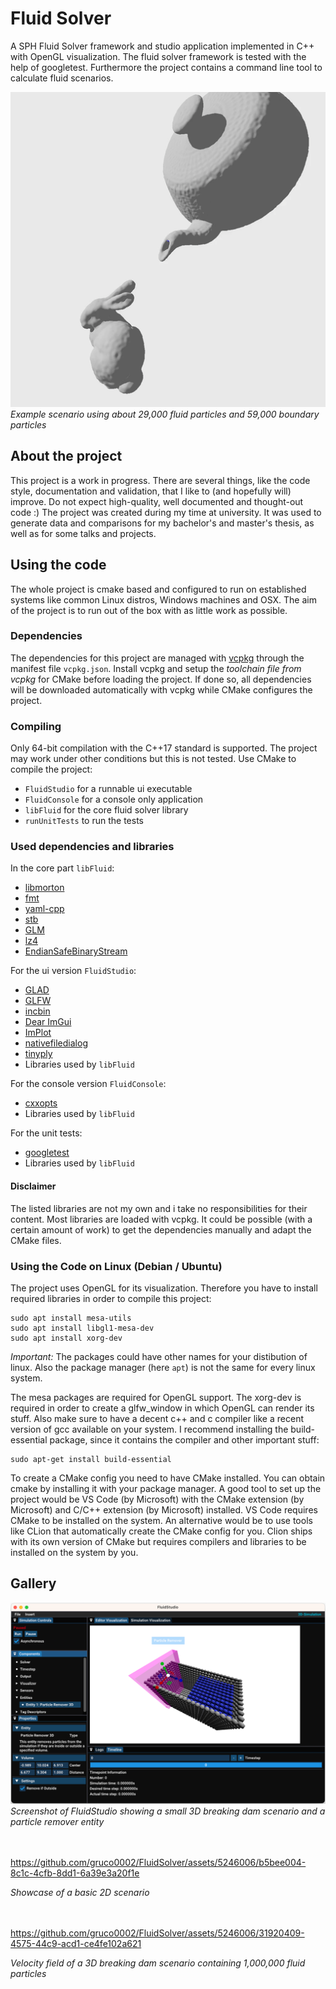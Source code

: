 # Fluid Solver
A SPH Fluid Solver framework and studio application implemented in C++ with OpenGL visualization.
The fluid solver framework is tested with the help of googletest.
Furthermore the project contains a command line tool to calculate fluid scenarios.

![Example Simulation](resources/bunny_teapot.gif)
<br/>*Example scenario using about 29,000 fluid particles and 59,000 boundary particles*

## About the project
This project is a work in progress. There are several things, like the code style, documentation and validation,
that I like to (and hopefully will) improve. Do not expect high-quality, well documented and thought-out code :)
The project was created during my time at university. It was used to generate data and comparisons
for my bachelor's and master's thesis, as well as for some talks and projects.

## Using the code
The whole project is cmake based and configured to run on established systems like common Linux distros, Windows machines
and OSX. The aim of the project is to run out of the box with as little work as possible.

### Dependencies
The dependencies for this project are managed with [vcpkg](https://github.com/microsoft/vcpkg) through the manifest file
`vcpkg.json`. Install vcpkg and setup the *toolchain file from vcpkg* for CMake before loading the project. If done so,
all dependencies will be downloaded automatically with vcpkg while CMake configures the project.

### Compiling
Only 64-bit compilation with the C++17 standard is supported. The project may work under other conditions but this is not tested.
Use CMake to compile the project:
- `FluidStudio` for a runnable ui executable
- `FluidConsole` for a console only application
- `libFluid` for the core fluid solver library
- `runUnitTests` to run the tests

### Used dependencies and libraries

In the core part `libFluid`:
- [libmorton](https://github.com/Forceflow/libmorton)
- [fmt](https://github.com/fmtlib/fmt)
- [yaml-cpp](https://github.com/jbeder/yaml-cpp)
- [stb](https://github.com/nothings/stb)
- [GLM](https://glm.g-truc.net/)
- [lz4](https://github.com/lz4/lz4)
- [EndianSafeBinaryStream](https://github.com/gruco0002/EndianSafeBinaryStream)

For the ui version `FluidStudio`:
- [GLAD](https://github.com/Dav1dde/glad)
- [GLFW](https://www.glfw.org/)
- [incbin](https://github.com/graphitemaster/incbin)
- [Dear ImGui](https://github.com/ocornut/imgui)
- [ImPlot](https://github.com/epezent/implot)
- [nativefiledialog](https://github.com/mlabbe/nativefiledialog)
- [tinyply](https://github.com/ddiakopoulos/tinyply)
- Libraries used by `libFluid`

For the console version `FluidConsole`:
- [cxxopts](https://github.com/jarro2783/cxxopts)
- Libraries used by `libFluid`

For the unit tests:
- [googletest](https://github.com/google/googletest) 
- Libraries used by `libFluid`

  
#### Disclaimer
The listed libraries are not my own and i take no responsibilities for their content.
Most libraries are loaded with vcpkg. It could be possible (with a certain amount of work) to get the dependencies
manually and adapt the CMake files.

### Using the Code on Linux (Debian / Ubuntu)
The project uses OpenGL for its visualization. Therefore you have to install required
libraries in order to compile this project:
```shell script
sudo apt install mesa-utils
sudo apt install libgl1-mesa-dev
sudo apt install xorg-dev
```
*Important:* The packages could have other names for your distibution of linux. Also the
package manager (here `apt`) is not the same for every linux system.

The mesa packages are required for OpenGL support. The xorg-dev is required in order to
create a glfw_window in which OpenGL can render its stuff.
Also make sure to have a decent c++ and c compiler like a recent version of gcc available
on your system.
I recommend installing the build-essential package, since it contains the compiler and
other important stuff:
```shell script
sudo apt-get install build-essential
```
To create a CMake config you need to have CMake installed. You can obtain cmake by installing
it with your package manager. A good tool to set up the project would be VS Code
(by Microsoft) with the CMake extension (by Microsoft) and C/C++ extension (by Microsoft)
installed. VS Code requires CMake to be installed on the system. 
An alternative would be to use tools like CLion that automatically create the CMake
config for you. Clion ships with its own version of CMake but requires compilers and
libraries to be installed on the system by you.


## Gallery
![Screenshot of FluidStudio](resources/Screenshot.png)
<br/>*Screenshot of FluidStudio showing a small 3D breaking dam scenario and a particle remover entity* <br/><br/><br/>


https://github.com/gruco0002/FluidSolver/assets/5246006/b5bee004-8c1c-4cfb-8dd1-6a39e3a20f1e

*Showcase of a basic 2D scenario* <br/><br/><br/>


https://github.com/gruco0002/FluidSolver/assets/5246006/31920409-4575-44c9-acd1-ce4fe102a621

*Velocity field of a 3D breaking dam scenario containing 1,000,000 fluid particles*

